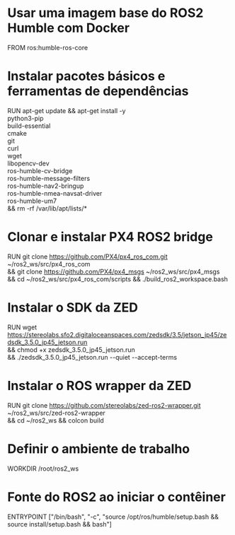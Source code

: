 # Usar uma imagem base do ROS2 Humble com Docker
FROM ros:humble-ros-core

# Instalar pacotes básicos e ferramentas de dependências
RUN apt-get update && apt-get install -y \
    python3-pip \
    build-essential \
    cmake \
    git \
    curl \
    wget \
    libopencv-dev \
    ros-humble-cv-bridge \
    ros-humble-message-filters \
    ros-humble-nav2-bringup \
    ros-humble-nmea-navsat-driver \
    ros-humble-um7 \
    && rm -rf /var/lib/apt/lists/*

# Clonar e instalar PX4 ROS2 bridge
RUN git clone https://github.com/PX4/px4_ros_com.git ~/ros2_ws/src/px4_ros_com \
    && git clone https://github.com/PX4/px4_msgs ~/ros2_ws/src/px4_msgs \
    && cd ~/ros2_ws/src/px4_ros_com/scripts && ./build_ros2_workspace.bash

# Instalar o SDK da ZED
RUN wget https://stereolabs.sfo2.digitaloceanspaces.com/zedsdk/3.5/jetson_jp45/zedsdk_3.5.0_jp45_jetson.run \
    && chmod +x zedsdk_3.5.0_jp45_jetson.run \
    && ./zedsdk_3.5.0_jp45_jetson.run --quiet --accept-terms

# Instalar o ROS wrapper da ZED
RUN git clone https://github.com/stereolabs/zed-ros2-wrapper.git ~/ros2_ws/src/zed-ros2-wrapper \
    && cd ~/ros2_ws && colcon build

# Definir o ambiente de trabalho
WORKDIR /root/ros2_ws

# Fonte do ROS2 ao iniciar o contêiner
ENTRYPOINT ["/bin/bash", "-c", "source /opt/ros/humble/setup.bash && source install/setup.bash && bash"]
